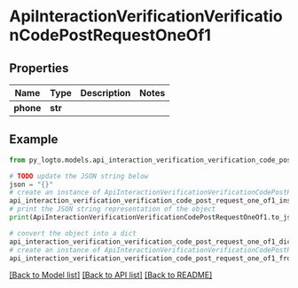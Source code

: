 # ApiInteractionVerificationVerificationCodePostRequestOneOf1


## Properties

Name | Type | Description | Notes
------------ | ------------- | ------------- | -------------
**phone** | **str** |  | 

## Example

```python
from py_logto.models.api_interaction_verification_verification_code_post_request_one_of1 import ApiInteractionVerificationVerificationCodePostRequestOneOf1

# TODO update the JSON string below
json = "{}"
# create an instance of ApiInteractionVerificationVerificationCodePostRequestOneOf1 from a JSON string
api_interaction_verification_verification_code_post_request_one_of1_instance = ApiInteractionVerificationVerificationCodePostRequestOneOf1.from_json(json)
# print the JSON string representation of the object
print(ApiInteractionVerificationVerificationCodePostRequestOneOf1.to_json())

# convert the object into a dict
api_interaction_verification_verification_code_post_request_one_of1_dict = api_interaction_verification_verification_code_post_request_one_of1_instance.to_dict()
# create an instance of ApiInteractionVerificationVerificationCodePostRequestOneOf1 from a dict
api_interaction_verification_verification_code_post_request_one_of1_from_dict = ApiInteractionVerificationVerificationCodePostRequestOneOf1.from_dict(api_interaction_verification_verification_code_post_request_one_of1_dict)
```
[[Back to Model list]](../README.md#documentation-for-models) [[Back to API list]](../README.md#documentation-for-api-endpoints) [[Back to README]](../README.md)


